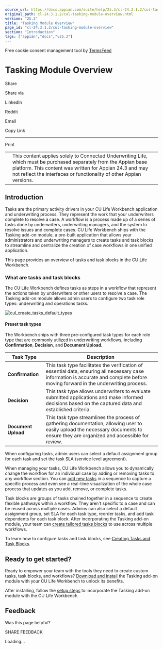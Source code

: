 ```yaml
---
source_url: https://docs.appian.com/suite/help/25.3/cl-24.3.1.2/cul-tasking-module-overview.html
original_path: cl-24.3.1.2/cul-tasking-module-overview.html
version: "25.3"
title: "Tasking Module Overview"
page_id: "cl-24.3.1.2/cul-tasking-module-overview"
section: "Introduction"
tags: ["appian","docs","v25.3"]
---
```



Free cookie consent management tool by [TermsFeed](https://www.termsfeed.com/)

# Tasking Module Overview

Share

Share via

LinkedIn

Reddit

Email

Copy Link

* * *

Print

<table><tbody><tr><td><i class="fa fa-check-square-o" aria-hidden="true"></i></td><td>This content applies solely to Connected Underwriting Life, which must be purchased separately from the Appian base platform. This content was written for Appian 24.3 and may not reflect the interfaces or functionality of other Appian versions.</td></tr></tbody></table>

## Introduction

Tasks are the primary activity drivers in your CU Life Workbench application and underwriting process. They represent the work that your underwriters complete to resolve a case. A workflow is a process made up of a series of tasks done by underwriters, underwriting managers, and the system to resolve issues and complete cases. CU Life Workbench ships with the Tasking add-on module, a pre-built application that allows your administrators and underwriting managers to create tasks and task blocks to streamline and centralize the creation of case workflows in one unified application.

This page provides an overview of tasks and task blocks in the CU Life Workbench.

### What are tasks and task blocks

The CU Life Workbench defines tasks as steps in a workflow that represent the actions taken by underwriters or other users to resolve a case. The Tasking add-on module allows admin users to configure two task role types: underwriting and operations tasks.

![cul_create_tasks_default_types](images/cul_create_tasks_default_types.png)

#### Preset task types

The Workbench ships with three pre-configured task types for each role type that are commonly utilized in underwriting workflows, including **Confirmation**, **Decision**, and **Document Upload**.

| Task Type | Description |
| --- | --- |
| **Confirmation** | This task type facilitates the verification of essential data, ensuring all necessary case information is accurate and complete before moving forward in the underwriting process. |
| **Decision** | This task type allows underwriters to evaluate submitted applications and make informed decisions based on the captured data and established criteria. |
| **Document Upload** | This task type streamlines the process of gathering documentation, allowing user to easily upload the necessary documents to ensure they are organized and accessible for review. |

When configuring tasks, admin users can select a default assignment group for each task and set the task SLA (service level agreement).

When managing your tasks, CU Life Workbench allows you to dynamically change the workflow for an individual case by adding or removing tasks to any workflow section. You can [add new tasks](cul-create-tasks-and-task-blocks.html#creating-tasks) in a sequence to capture a specific process and even see a real-time visualization of the whole case process that updates as you add, remove, or complete tasks.

Task blocks are groups of tasks chained together in a sequence to create flexible pathways within a workflow. They aren't specific to a case and can be reused across multiple cases. Admins can also select a default assignment group, set SLA for each task type, reorder tasks, and add task dependents for each task block. After incorporating the Tasking add-on module, your team can [create tailored tasks blocks](cul-create-tasks-and-task-blocks.html#creating-task-blocks) to use across multiple workflows.

To learn how to configure tasks and task blocks, see [Creating Tasks and Task Blocks](cul-create-tasks-and-task-blocks.html).

## Ready to get started?

Ready to empower your team with the tools they need to create custom tasks, task blocks, and workflows? [Download and install](cul-tasking-module-installation.html) the Tasking add-on module with your CU Life Workbench to unlock its benefits.

After installing, follow the [setup steps](cul-tasking-module-setup.html) to incorporate the Tasking add-on module with the CU Life Workbench.

## Feedback

Was this page helpful?

SHARE FEEDBACK

Loading...